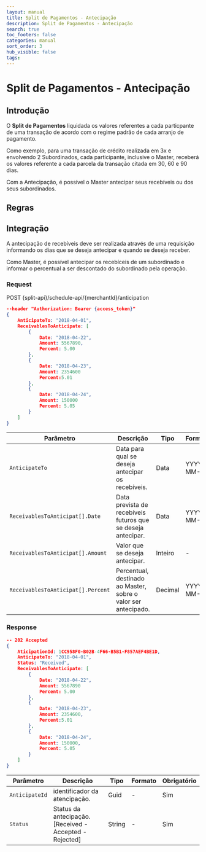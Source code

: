 ```yaml
---
layout: manual
title: Split de Pagamentos - Antecipação
description: Split de Pagamentos - Antecipação
search: true
toc_footers: false
categories: manual
sort_order: 3
hub_visible: false
tags:
---
```


# Split de Pagamentos - Antecipação

## Introdução

O **Split de Pagamentos** liquidada os valores referentes a cada particpante de uma transação de acordo com o regime padrão de cada arranjo de pagamento.

Como exemplo, para uma transação de crédito realizada em 3x e envolvendo 2 Subordinados, cada participante, inclusive o Master, receberá os valores referente a cada parcela da transação citada em 30, 60 e 90 dias.

Com a Antecipação, é possível o Master antecipar seus recebíveis ou dos seus subordinados.

## Regras



## Integração

A antecipação de recebíveis deve ser realizada através de uma requisição informando os dias que se deseja antecipar e quando se deseja receber.

Como Master, é possível antecipar os recebíceis de um subordinado e informar o percentual a ser descontado do subordinado pela operação.

### Request

<aside class="request"><span class="method post">POST</span> <span class="endpoint">{split-api}/schedule-api/{merchantId}/anticipation</span></aside>

```json
--header "Authorization: Bearer {access_token}"
{
	AnticipateTo: "2018-04-01",
    ReceivablesToAnticipate: [
        {
            Date: "2018-04-22",
            Amount: 5567890,
            Percent: 5.00
        },
        {
            Date: "2018-04-23",
            Amount: 2354600
            Percent:5.01
        },
        {
            Date: "2018-04-24",
            Amount: 150000
            Percent: 5.05
        }
    ]
}
```

| Parâmetro                          | Descrição                                                                            | Tipo    | Formato    | Obrigatório |
|------------------------------------|--------------------------------------------------------------------------------------|---------|------------|-------------|
| `AnticipateTo`                     | Data para qual se deseja antecipar os recebíveis.                                    | Data    | YYYY-MM-DD | Sim         |
| `ReceivablesToAnticipat[].Date`    | Data prevista de recebíveis futuros que se deseja antecipar.                         | Data    | YYYY-MM-DD | Sim         |
| `ReceivablesToAnticipat[].Amount`  | Valor que se deseja antecipar.                                                       | Inteiro | -          | Sim         |
| `ReceivablesToAnticipat[].Percent` | Percentual, destinado ao Master, sobre o valor ser antecipado.                       | Decimal | YYYY-MM-DD | Não         |

### Response

```json
-- 202 Accepted
{
    AticipationId: 1CC958F0-B02B-4F66-B5B1-F857AEF4BE1D,
	AnticipateTo: "2018-04-01",
	Status: "Received",
    ReceivablesToAnticipate: [
        {
            Date: "2018-04-22",
            Amount: 5567890
            Percent: 5.00
        },
        {
            Date: "2018-04-23",
            Amount: 2354600,
            Percent:5.01
        },
        {
            Date: "2018-04-24",
            Amount: 150000,
            Percent: 5.05
        }
    ]
}
```

| Parâmetro                          | Descrição                                                                            | Tipo    | Formato    | Obrigatório |
|------------------------------------|--------------------------------------------------------------------------------------|---------|------------|-------------|
| `AnticipateId`                     | identificador da atencipação.                                                        | Guid    | -          | Sim         |
| `Status`                           | Status da antecipação. [Received - Accepted - Rejected]                              | String  | -          | Sim         |